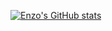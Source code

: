 [![Enzo's GitHub stats](https://github-readme-stats.vercel.app/api?username=enzodjabali&show_icons=true&theme=dark&icon_color=#3E73B1)](https://github.com/anuraghazra/github-readme-stats)
